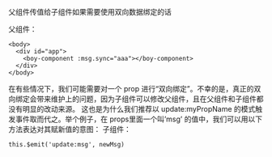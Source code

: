 父组件传值给子组件如果需要使用双向数据绑定的话

父组件：
```
<body>
  <div id="app">
    <boy-component :msg.sync="aaa"></boy-component>
  </div>
</body>
```

在有些情况下，我们可能需要对一个 prop
进行“双向绑定”。不幸的是，真正的双向绑定会带来维护上的问题，因为子组件可以修改父组件，且在父组件和子组件都没有明显的改动来源。
这也是为什么我们推荐以 update:myPropName 的模式触发事件取而代之。举个例子，在 props里面一个叫’msg’
的值中，我们可以用以下方法表达对其赋新值的意图：
子组件：
```
this.$emit('update:msg', newMsg)
```
